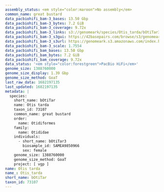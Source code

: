 ```yaml
---
assembly_status: <em style="color:maroon">No assembly</em>
common_name: great bustard
data_pacbiohifi_bam-3_bases: 13.50 Gbp
data_pacbiohifi_bam-3_bytes: 7.2 GiB
data_pacbiohifi_bam-3_coverage: 9.72x
data_pacbiohifi_bam-3_links: s3://genomeark/species/Otis_tarda/bOtiTar3/genomic_data/pacbio_hifi/<br>
data_pacbiohifi_bam-3_s3gui: https://42basepairs.com/browse/s3/genomeark/species/Otis_tarda/bOtiTar3/genomic_data/pacbio_hifi/
data_pacbiohifi_bam-3_s3url: https://genomeark.s3.amazonaws.com/index.html?prefix=species/Otis_tarda/bOtiTar3/genomic_data/pacbio_hifi/
data_pacbiohifi_bam-3_scale: 1.7554
data_pacbiohifi_bam_bases: 13.50 Gbp
data_pacbiohifi_bam_bytes: 7.2 GiB
data_pacbiohifi_bam_coverage: 9.72x
data_status: '<em style="color:forestgreen">PacBio HiFi</em>'
genome_size: 1388760000
genome_size_display: 1.39 Gbp
genome_size_method: GoaT
last_raw_data: 1682197135
last_updated: 1682197135
metadata: |
  species:
    short_name: bOtiTar
    name: Otis tarda
    taxon_id: 73107
    common_name: great bustard
    order:
      name: Otidiformes
    family:
      name: Otididae
    individuals:
      - short_name: bOtiTar3
        biosample_id: SAMEA9850966
        sex: female
    genome_size: 1388760000
    genome_size_method: GoaT
    project: [ vgp ]
name: Otis tarda
name_: Otis_tarda
short_name: bOtiTar
taxon_id: 73107
---
```

